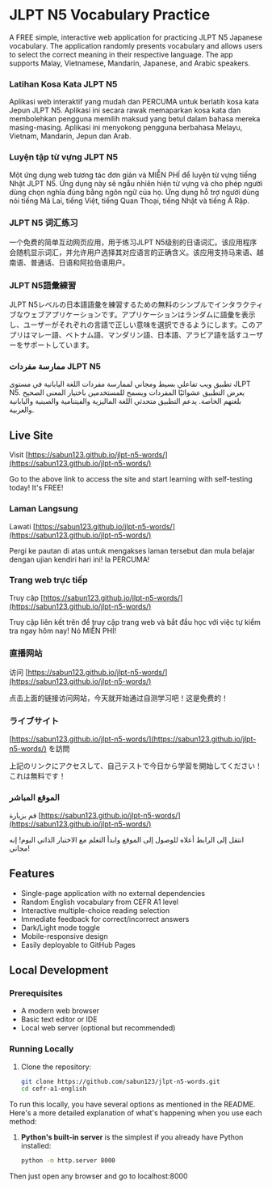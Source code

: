 # JLPT N5 Vocabulary Practice

A FREE simple, interactive web application for practicing JLPT N5 Japanese vocabulary. The application randomly presents vocabulary and allows users to select the correct meaning in their respective language. The app supports Malay, Vietnamese, Mandarin, Japanese, and Arabic speakers.

### Latihan Kosa Kata JLPT N5
Aplikasi web interaktif yang mudah dan PERCUMA untuk berlatih kosa kata Jepun JLPT N5. Aplikasi ini secara rawak memaparkan kosa kata dan membolehkan pengguna memilih maksud yang betul dalam bahasa mereka masing-masing. Aplikasi ini menyokong pengguna berbahasa Melayu, Vietnam, Mandarin, Jepun dan Arab.

### Luyện tập từ vựng JLPT N5
Một ứng dụng web tương tác đơn giản và MIỄN PHÍ để luyện từ vựng tiếng Nhật JLPT N5. Ứng dụng này sẽ ngẫu nhiên hiện từ vựng và cho phép người dùng chọn nghĩa đúng bằng ngôn ngữ của họ. Ứng dụng hỗ trợ người dùng nói tiếng Mã Lai, tiếng Việt, tiếng Quan Thoại, tiếng Nhật và tiếng Ả Rập.

### JLPT N5 词汇练习
一个免费的简单互动网页应用，用于练习JLPT N5级别的日语词汇。该应用程序会随机显示词汇，并允许用户选择其对应语言的正确含义。该应用支持马来语、越南语、普通话、日语和阿拉伯语用户。

### JLPT N5語彙練習
JLPT N5レベルの日本語語彙を練習するための無料のシンプルでインタラクティブなウェブアプリケーションです。アプリケーションはランダムに語彙を表示し、ユーザーがそれぞれの言語で正しい意味を選択できるようにします。このアプリはマレー語、ベトナム語、マンダリン語、日本語、アラビア語を話すユーザーをサポートしています。

### ممارسة مفردات JLPT N5
تطبيق ويب تفاعلي بسيط ومجاني لممارسة مفردات اللغة اليابانية في مستوى JLPT N5. يعرض التطبيق عشوائيًا المفردات ويسمح للمستخدمين باختيار المعنى الصحيح بلغتهم الخاصة. يدعم التطبيق متحدثي اللغة الماليزية والفيتنامية والصينية واليابانية والعربية.

## Live Site

Visit [https://sabun123.github.io/jlpt-n5-words/](https://sabun123.github.io/jlpt-n5-words/)

Go to the above link to access the site and start learning with self-testing today! It's FREE!

### Laman Langsung
Lawati [https://sabun123.github.io/jlpt-n5-words/](https://sabun123.github.io/jlpt-n5-words/)

Pergi ke pautan di atas untuk mengakses laman tersebut dan mula belajar dengan ujian kendiri hari ini! Ia PERCUMA!

### Trang web trực tiếp
Truy cập [https://sabun123.github.io/jlpt-n5-words/](https://sabun123.github.io/jlpt-n5-words/)

Truy cập liên kết trên để truy cập trang web và bắt đầu học với việc tự kiểm tra ngay hôm nay! Nó MIỄN PHÍ!

### 直播网站
访问 [https://sabun123.github.io/jlpt-n5-words/](https://sabun123.github.io/jlpt-n5-words/)

点击上面的链接访问网站，今天就开始通过自测学习吧！这是免费的！

### ライブサイト
[https://sabun123.github.io/jlpt-n5-words/](https://sabun123.github.io/jlpt-n5-words/) を訪問

上記のリンクにアクセスして、自己テストで今日から学習を開始してください！これは無料です！

### الموقع المباشر
قم بزيارة [https://sabun123.github.io/jlpt-n5-words/](https://sabun123.github.io/jlpt-n5-words/)

انتقل إلى الرابط أعلاه للوصول إلى الموقع وابدأ التعلم مع الاختبار الذاتي اليوم! إنه مجاني!

## Features

- Single-page application with no external dependencies
- Random English vocabulary from CEFR A1 level
- Interactive multiple-choice reading selection
- Immediate feedback for correct/incorrect answers
- Dark/Light mode toggle
- Mobile-responsive design
- Easily deployable to GitHub Pages

## Local Development

### Prerequisites

- A modern web browser
- Basic text editor or IDE
- Local web server (optional but recommended)

### Running Locally

1. Clone the repository:
   ```bash
   git clone https://github.com/sabun123/jlpt-n5-words.git
   cd cefr-a1-english

To run this locally, you have several options as mentioned in the README. Here's a more detailed explanation of what's happening when you use each method:

1. **Python's built-in server** is the simplest if you already have Python installed:
   ```bash
   python -m http.server 8000

Then just open any browser and go to localhost:8000